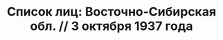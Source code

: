 ---
title: 'Список лиц: Восточно-Сибирская обл. // 3 октября 1937 года'
description: РГАСПИ, ф.17, оп.171, дело 411, лист 180
images:
- /disk/pictures/v03/17-171-411-180.jpg
- /disk/pictures/v03/17-171-411-181.jpg
- /disk/pictures/v03/17-171-411-182.jpg
- /disk/pictures/v03/17-171-411-183.jpg
- /disk/pictures/v03/17-171-411-184.jpg
---